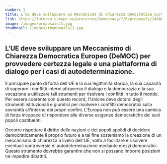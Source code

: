 ```yaml
---
number: 1
title: L’UE deve sviluppare un Meccanismo di Chiarezza Democratica Europeo (DeMOC) per provvedere certezza legale e una piattaforma di dialogo per i casi di autodeterminazione.
link: https://futureu.europa.eu/processes/Democracy/f/6/proposals/248887
image: /images/proposals/1.jpg
thumbnail: /images/thumbnails/1.jpg
---
```


## L’UE deve sviluppare un __Meccanismo di Chiarezza Democratica Europeo__ (DeMOC) per provvedere certezza legale e una piattaforma di dialogo per i casi di autodeterminazione.

Il principale punto di forza dell'UE è la sua legittimità storica, la sua capacità di superare i conflitti interni attraverso il dialogo e la democrazia e la sua vocazione a utilizzare tali strumenti per risolvere i conflitti in tutto il mondo. Per essere coerente con questo record, l'Unione deve dotarsi degli strumenti istituzionali e giuridici per risolvere i conflitti democratici sulla sovranità all'interno dei propri confini. L'Europa non può essere una camicia di forza incapace di rispondere alle diverse esigenze democratiche dei suoi popoli costituenti. 

Occorre rispettare il diritto delle nazioni e dei popoli apolidi di decidere democraticamente il proprio futuro e a tal fine sosteniamo la creazione di un meccanismo di chiarezza a livello dell'UE, volto a facilitare e risolvere eventuali controversie di autodeterminazione mediante mezzi democratici. Questo strumento dovrebbe garantire che non si possano imporre posizioni né impedire dibattiti.

